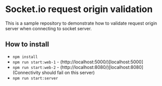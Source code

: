 # Socket.io request origin validation

This is a sample repository to demonstrate how to validate request origin server when 
connecting to socket server. 

## How to install

- `npm install`
- `npm run start:web-1` - (http://localhost:5000/)[localhost:5000]
- `npm run start:web-2` - (http://localhost:8080/)[localhost:8080] (Connectivity should fail on this server)
- `npm run start:server`
